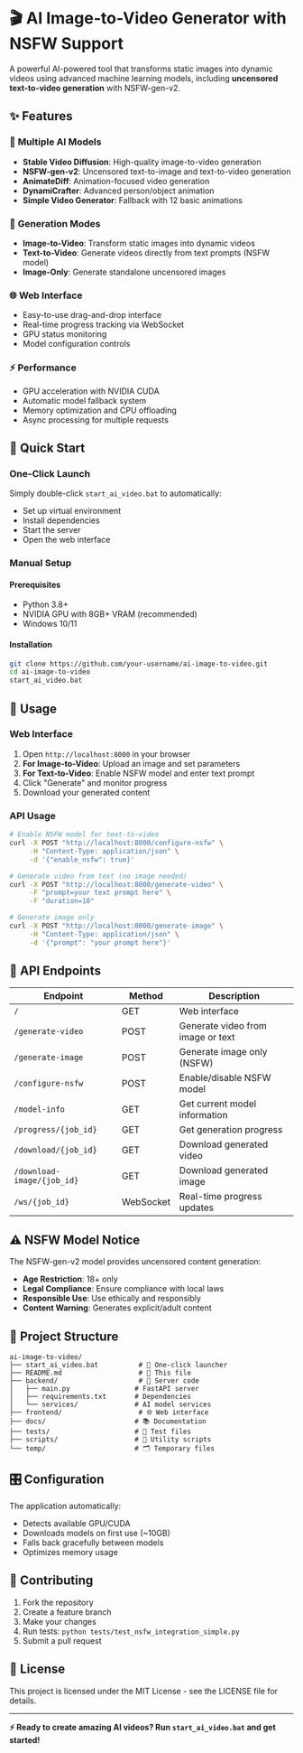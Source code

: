 # 🎬 AI Image-to-Video Generator with NSFW Support

A powerful AI-powered tool that transforms static images into dynamic videos using advanced machine learning models, including **uncensored text-to-video generation** with NSFW-gen-v2.

## ✨ Features

### 🤖 **Multiple AI Models**
- **Stable Video Diffusion**: High-quality image-to-video generation
- **NSFW-gen-v2**: Uncensored text-to-image and text-to-video generation
- **AnimateDiff**: Animation-focused video generation
- **DynamiCrafter**: Advanced person/object animation
- **Simple Video Generator**: Fallback with 12 basic animations

### 🎯 **Generation Modes**
- **Image-to-Video**: Transform static images into dynamic videos
- **Text-to-Video**: Generate videos directly from text prompts (NSFW model)
- **Image-Only**: Generate standalone uncensored images

### 🌐 **Web Interface**
- Easy-to-use drag-and-drop interface
- Real-time progress tracking via WebSocket
- GPU status monitoring
- Model configuration controls

### ⚡ **Performance**
- GPU acceleration with NVIDIA CUDA
- Automatic model fallback system
- Memory optimization and CPU offloading
- Async processing for multiple requests

## 🚀 Quick Start

### **One-Click Launch**
Simply double-click `start_ai_video.bat` to automatically:
- Set up virtual environment
- Install dependencies
- Start the server
- Open the web interface

### **Manual Setup**

#### Prerequisites
- Python 3.8+
- NVIDIA GPU with 8GB+ VRAM (recommended)
- Windows 10/11

#### Installation
```bash
git clone https://github.com/your-username/ai-image-to-video.git
cd ai-image-to-video
start_ai_video.bat
```

## 📖 Usage

### **Web Interface**
1. Open `http://localhost:8000` in your browser
2. **For Image-to-Video**: Upload an image and set parameters
3. **For Text-to-Video**: Enable NSFW model and enter text prompt
4. Click "Generate" and monitor progress
5. Download your generated content

### **API Usage**
```bash
# Enable NSFW model for text-to-video
curl -X POST "http://localhost:8000/configure-nsfw" \
     -H "Content-Type: application/json" \
     -d '{"enable_nsfw": true}'

# Generate video from text (no image needed)
curl -X POST "http://localhost:8000/generate-video" \
     -F "prompt=your text prompt here" \
     -F "duration=10"

# Generate image only
curl -X POST "http://localhost:8000/generate-image" \
     -H "Content-Type: application/json" \
     -d '{"prompt": "your prompt here"}'
```

## 🔧 API Endpoints

| Endpoint | Method | Description |
|----------|--------|-------------|
| `/` | GET | Web interface |
| `/generate-video` | POST | Generate video from image or text |
| `/generate-image` | POST | Generate image only (NSFW) |
| `/configure-nsfw` | POST | Enable/disable NSFW model |
| `/model-info` | GET | Get current model information |
| `/progress/{job_id}` | GET | Get generation progress |
| `/download/{job_id}` | GET | Download generated video |
| `/download-image/{job_id}` | GET | Download generated image |
| `/ws/{job_id}` | WebSocket | Real-time progress updates |

## ⚠️ NSFW Model Notice

The NSFW-gen-v2 model provides uncensored content generation:
- **Age Restriction**: 18+ only
- **Legal Compliance**: Ensure compliance with local laws
- **Responsible Use**: Use ethically and responsibly
- **Content Warning**: Generates explicit/adult content

## 📁 Project Structure

```
ai-image-to-video/
├── start_ai_video.bat          # 🚀 One-click launcher
├── README.md                   # 📖 This file
├── backend/                    # 🔧 Server code
│   ├── main.py                # FastAPI server
│   ├── requirements.txt       # Dependencies
│   └── services/              # AI model services
├── frontend/                   # 🌐 Web interface
├── docs/                      # 📚 Documentation
├── tests/                     # 🧪 Test files
├── scripts/                   # 🔨 Utility scripts
└── temp/                      # 🗂️ Temporary files
```

## 🎛️ Configuration

The application automatically:
- Detects available GPU/CUDA
- Downloads models on first use (~10GB)
- Falls back gracefully between models
- Optimizes memory usage

## 🤝 Contributing

1. Fork the repository
2. Create a feature branch
3. Make your changes
4. Run tests: `python tests/test_nsfw_integration_simple.py`
5. Submit a pull request

## 📄 License

This project is licensed under the MIT License - see the LICENSE file for details.

---

**⚡ Ready to create amazing AI videos? Run `start_ai_video.bat` and get started!**